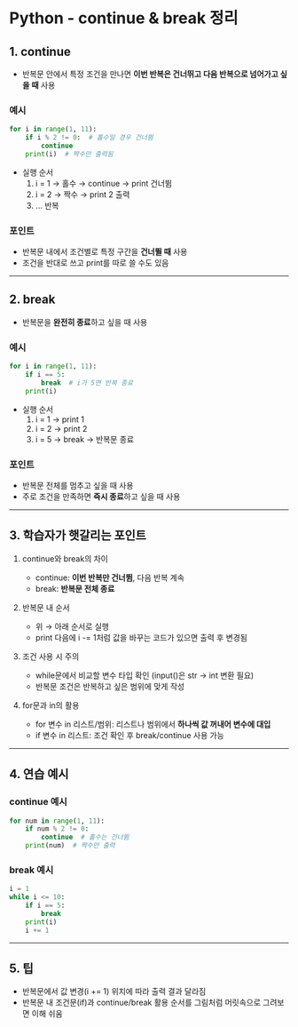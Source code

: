 # Python - continue & break 정리

## 1. continue
- 반복문 안에서 특정 조건을 만나면 **이번 반복은 건너뛰고 다음 반복으로 넘어가고 싶을 때** 사용

### 예시
```python
for i in range(1, 11):
    if i % 2 != 0:  # 홀수일 경우 건너뜀
        continue
    print(i)  # 짝수만 출력됨
```
- 실행 순서
  1. i = 1 → 홀수 → continue → print 건너뜀
  2. i = 2 → 짝수 → print 2 출력
  3. ... 반복

### 포인트
- 반복문 내에서 조건별로 특정 구간을 **건너뛸 때** 사용
- 조건을 반대로 쓰고 print를 따로 쓸 수도 있음

---

## 2. break
- 반복문을 **완전히 종료**하고 싶을 때 사용

### 예시
```python
for i in range(1, 11):
    if i == 5:
        break  # i가 5면 반복 종료
    print(i)
```
- 실행 순서
  1. i = 1 → print 1
  2. i = 2 → print 2
  3. i = 5 → break → 반복문 종료

### 포인트
- 반복문 전체를 멈추고 싶을 때 사용
- 주로 조건을 만족하면 **즉시 종료**하고 싶을 때 사용

---

## 3. 학습자가 햇갈리는 포인트

1. continue와 break의 차이
   - continue: **이번 반복만 건너뜀**, 다음 반복 계속
   - break: **반복문 전체 종료**

2. 반복문 내 순서
   - 위 → 아래 순서로 실행
   - print 다음에 i -= 1처럼 값을 바꾸는 코드가 있으면 출력 후 변경됨

3. 조건 사용 시 주의
   - while문에서 비교할 변수 타입 확인 (input()은 str → int 변환 필요)
   - 반복문 조건은 반복하고 싶은 범위에 맞게 작성

4. for문과 in의 활용
   - for 변수 in 리스트/범위: 리스트나 범위에서 **하나씩 값 꺼내어 변수에 대입**
   - if 변수 in 리스트: 조건 확인 후 break/continue 사용 가능

---

## 4. 연습 예시

### continue 예시
```python
for num in range(1, 11):
    if num % 2 != 0:
        continue  # 홀수는 건너뜀
    print(num)  # 짝수만 출력
```

### break 예시
```python
i = 1
while i <= 10:
    if i == 5:
        break
    print(i)
    i += 1
```

---
## 5. 팁
- 반복문에서 값 변경(i += 1) 위치에 따라 출력 결과 달라짐
- 반복문 내 조건문(if)과 continue/break 활용 순서를 그림처럼 머릿속으로 그려보면 이해 쉬움

